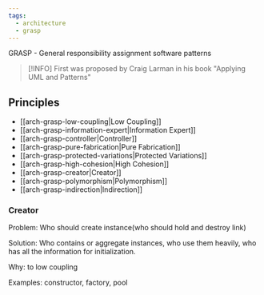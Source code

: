 ```yaml
---
tags:
  - architecture
  - grasp
---
```

GRASP - General responsibility assignment software patterns

> [!INFO]
> First was proposed by Craig Larman in his book "Applying UML and Patterns"

## Principles
- [[arch-grasp-low-coupling|Low Coupling]]
- [[arch-grasp-information-expert|Information Expert]]
- [[arch-grasp-controller|Controller]]
- [[arch-grasp-pure-fabrication|Pure Fabrication]]
- [[arch-grasp-protected-variations|Protected Variations]]
- [[arch-grasp-high-cohesion|High Cohesion]]
- [[arch-grasp-creator|Creator]]
- [[arch-grasp-polymorphism|Polymorphism]]
- [[arch-grasp-indirection|Indirection]]

### Creator
Problem: Who should create instance(who should hold and destroy link)

Solution: Who contains or aggregate instances, who use them heavily, who has all the information for initialization.

Why: to low coupling

Examples: constructor, factory, pool
